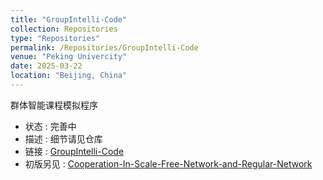 ```yaml
---
title: "GroupIntelli-Code"
collection: Repositories
type: "Repositories"
permalink: /Repositories/GroupIntelli-Code
venue: "Peking Univercity"
date: 2025-03-22
location: "Beijing, China"
---
```

群体智能课程模拟程序
- 状态 : 完善中
- 描述 : 细节请见仓库
- 链接 : [GroupIntelli-Code](https://github.com/satopikac/GroupIntelli-Code)
- 初版另见 : [Cooperation-In-Scale-Free-Network-and-Regular-Network](https://github.com/satopikac/Cooperation-In-Scale-Free-Network-and-Regular-Network)
